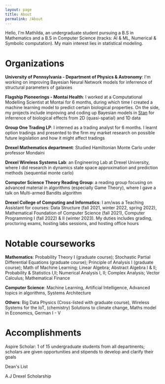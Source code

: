 ```yaml
---
layout: page
title: About
permalink: /About
---
```

Hello, I'm Mathilda, an undergraduate student pursuing a B.S in Mathematics and a B.S in Computer Science (tracks: AI & ML, Numerical & Symbolic computation). My main interest lies in statistical modeling.

# Organizations

**University of Pennsylvania - Department of Physics & Astronomy**: I'm working on improving Bayesian Neural Network models for inferrence of structural parameters of galaxies

**Flagship Pioneerings - Montai Health**: I worked at a Computational Modelling Scientist at Montai for 6 months, during which time I created a machine learning model to predict certain biological properties. On the side, my projects include improving and coding up Bayesian models in [Stan](https://mc-stan.org/) for inferrence of biological effects from 2D (quasi-spatial) and 1D data

**Group One Trading LP**: I interned as a trading analyst for 6 months. I learnt option tradings and presented to the firm my market research on possible future legislation and how it might affect tradings

**Drexel Mathematics department**: Studied Hamiltonian Monte Carlo under professor Mondaini

**Drexel Wireless Systems Lab**: an Engineering Lab at Drexel University, where I did research in dynamics state space approximation and prediction methods (sequential monte carlo)

**Computer Science Theory Reading Group**: a reading group focusing on advanced material in algorithms (especially Game Theory), where I gave a talk on Multi-armed Bandits algorithm

**Drexel College of Computing and Informatics**: I am/was a Teaching Assistant for courses: Data Structure (fall 2021, winter 2022, spring 2022), Mathematical Foundation of Computer Science (fall 2021), Computer Programming I (fall 2022) & II (winter 2023). My duties includes grading, proctoring exams, hosting labs sessions, and hosting office hours

# Notable courseworks

**Mathematics**: Probability Theory I (graduate course); Stochastic Partial Differential Equations (graduate course); Principle of Analysis I (graduate course); Math of Machine Learning; Linear Algebra; Abstract Algebra I & II; Probability & Statistics I,II; Numerical Analysis I, II; Complex Analysis; Vector Calculus; Mathematical Finance

**Computer Science**: Machine Learning, Artificial Intelligence, Advanced topics in algorithms, Systems Architecture

**Others**: Big Data Physics (Cross-listed with graduate course), Wireless Systems for the IoT, (chemistry) Solutions to climate change, Maths model in Economics, German I - V

# Accomplishments

Aspire Scholar: 1 of 15 undergraduate students from all departments; scholars are given opportunities and stipends to develop and clarify their goals

Dean's List

A.J Drexel Scholarship
